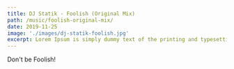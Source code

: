 ```yaml
---
title: DJ Statik - Foolish (Original Mix)
path: /music/foolish-original-mix/
date: 2019-11-25
image: './images/dj-statik-foolish.jpg'
excerpt: Lorem Ipsum is simply dummy text of the printing and typesetting industry. Lorem Ipsum has been the industry's standard dummy text ever since the 1500s, when an unknown printer took a galley of type and scrambled it to make a type specimen book.
---
```


Don't be Foolish!